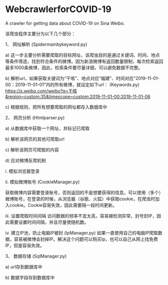 # WebcrawlerforCOVID-19
A crawler for getting data about COVID-19 on Sina Weibo.

该爬虫程序主要分为以下几个部分：

1、	网址解析 (Spidermainbykeyword.py)

 a)	这一步主要分析需要爬取的目标网址，该爬虫目的是通过关键词、时间、地点等条件筛选，找到符合条件的微博。因为新浪微博有返回数量限制，每次检索返回最多1000条微博，因此，检索条件要尽量详细，可以避免数据不完整。

 b)	解析url，如果获取关键词为“干咳”、地点对应“福建”、时间对应“2019-11-01-00：2019-11-01-01”内的所有微博，就设定如下url： (Keywords.py)
https://s.weibo.com/weibo?q=干咳&region=custom:35&timescope=custom:2019-11-01-00:2019-11-01-06

 c)	根据规则，把所有想要爬取的网址都存入数据库中

2、	网页分析 (Htmlparser.py)

 a)	从数据库中获取一个网址，并标记已爬取

 b)	解析该网页的其他可爬取url
 
 c)	解析该网页可爬取的内容
 
 d)	应对微博反爬机制

  i.	模拟浏览器登录

  ii.	模拟微博账号 (CookieManager.py)

  获取微博内容需要登录账号，否则返回的不是想要获得的信息。可以使用（多个）微博账号，在登录的时候，从浏览器（谷歌、火狐）中获取cookie，在爬虫时加入cookie。Cookie容易失效，因此需要隔一段时间更新。

  iii.	设置爬取时间间隔
访问数据的频率不宜太高，容易被检测异常，封号封IP，因此需要设置时间间隔，并且尽量使随机数。

  iv.	建立IP池，防止电脑IP被封 (IpManager.py)
如果一直使用自己的电脑IP爬取数据，容易被微博会封掉IP。解决这个问题可以购买Ip，也可以自己从网上找免费IP，但是容易失效。

3、	数据存储 (SqlManager.py)

 a)	url存到数据库中

 b)	数据字段存到数据库中
